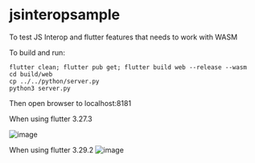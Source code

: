 # jsinteropsample

To test JS Interop and flutter features that needs to work with WASM

To build and run:

```
flutter clean; flutter pub get; flutter build web --release --wasm
cd build/web
cp ../../python/server.py
python3 server.py
```


Then open browser to localhost:8181

When using flutter 3.27.3

![image](https://github.com/user-attachments/assets/5233edba-ba3d-4ca9-80f5-afc7a1f2633c)


When using flutter 3.29.2
![image](https://github.com/user-attachments/assets/060399f1-0a6a-403b-b43f-d8a832fc62e0)
